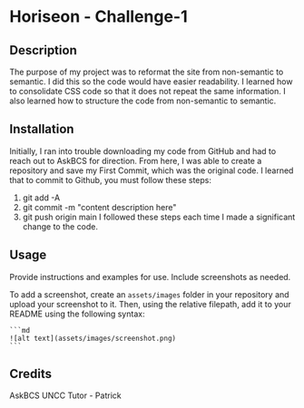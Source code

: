 # Horiseon - Challenge-1

## Description

The purpose of my project was to reformat the site from non-semantic to semantic. I did this so the code would have easier readability. I learned how to consolidate CSS code so that it does not repeat the same information. I also learned how to structure the code from non-semantic to semantic. 

## Installation

Initially, I ran into trouble downloading my code from GitHub and had to reach out to AskBCS for direction. From here, I was able to create a repository and save my First Commit, which was the original code. I learned that to commit to Github, you must follow these steps: 
1. git add -A
2. git commit -m "content description here"
3. git push origin main
I followed these steps each time I made a significant change to the code. 

## Usage

Provide instructions and examples for use. Include screenshots as needed.

To add a screenshot, create an `assets/images` folder in your repository and upload your screenshot to it. Then, using the relative filepath, add it to your README using the following syntax:

    ```md
    ![alt text](assets/images/screenshot.png)
    ```

## Credits

AskBCS
UNCC Tutor - Patrick 


